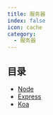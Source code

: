```yaml
---
title: 服务器
index: false
icon: cache
category:
  - 服务器
---
```


## 目录

- [Node](node.md)
- [Express](express.md)
- [Koa](koa.md)
